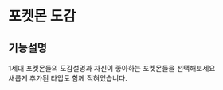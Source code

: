 <h1>포켓몬 도감</h1>

<h2>기능설명</h2>

<p>1세대 포켓몬들의 도감설명과 자신이 좋아하는 포켓몬들을 선택해보세요
<br/>
새롭게 추가된 타입도 함께 적혀있습니다.
</p>
